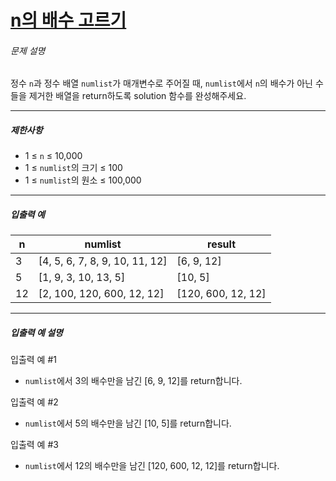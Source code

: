 # [n의 배수 고르기](https://school.programmers.co.kr/learn/courses/30/lessons/120905)


###### 문제 설명


정수 `n`과 정수 배열 `numlist`가 매개변수로 주어질 때, `numlist`에서 `n`의 배수가 아닌 수들을 제거한 배열을 return하도록 solution 함수를 완성해주세요.




---


##### 제한사항


* 1 ≤ `n` ≤ 10,000
* 1 ≤ `numlist`의 크기 ≤ 100
* 1 ≤ `numlist`의 원소 ≤ 100,000




---


##### 입출력 예




| n | numlist | result |
| --- | --- | --- |
| 3 | \[4, 5, 6, 7, 8, 9, 10, 11, 12] | \[6, 9, 12] |
| 5 | \[1, 9, 3, 10, 13, 5] | \[10, 5] |
| 12 | \[2, 100, 120, 600, 12, 12] | \[120, 600, 12, 12] |




---


##### 입출력 예 설명


입출력 예 \#1


* `numlist`에서 3의 배수만을 남긴 \[6, 9, 12]를 return합니다.


입출력 예 \#2


* `numlist`에서 5의 배수만을 남긴 \[10, 5]를 return합니다.


입출력 예 \#3


* `numlist`에서 12의 배수만을 남긴 \[120, 600, 12, 12]를 return합니다.



